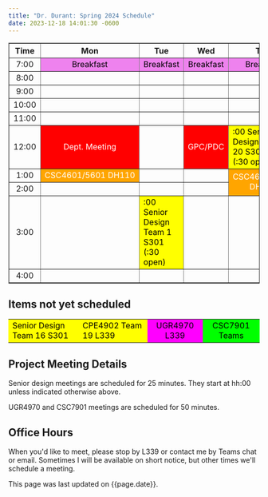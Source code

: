 ```yaml
---
title: "Dr. Durant: Spring 2024 Schedule"
date: 2023-12-18 14:01:30 -0600
---
```


<style type="text/css">
td         { text-align: center;                        }
td.am      { background-color: red;     color: white;   }
td.cpe4902 { background-color: yellow;  color: black; text-align: left; }
td.csc4601 { background-color: orange;  color: white;   }
td.ugr4970 { background-color: magenta; color: black;   }
td.csc7901 { background-color: lime;    color: black;   }
td.lunch   { background-color: violet;  color: black;   }
</style>

<div align="center">
<table border>
<tr><th>Time</th>   <th>Mon</th>                                        <th>Tue</th>                                                            <th>Wed</th>                        <th>Thu</th>                                                            <th>Fri</th>                                        </tr>
<tr><td>7:00</td>   <td class="lunch">Breakfast</td>                    <td class="lunch">Breakfast</td>                                        <td class="lunch">Breakfast</td>    <td class="lunch">Breakfast</td>                                        <td class="lunch">Breakfast</td>                    </tr>
<tr><td>8:00</td>   <td>&nbsp;</td>                                     <td>&nbsp;</td>                                                         <td>&nbsp;</td>                     <td>&nbsp;</td>                                                         <td>&nbsp;</td>                                     </tr>
<tr><td>9:00</td>   <td>&nbsp;</td>                                     <td>&nbsp;</td>                                                         <td>&nbsp;</td>                     <td>&nbsp;</td>                                                         <td>&nbsp;</td>                                     </tr>
<tr><td>10:00</td>  <td>&nbsp;</td>                                     <td>&nbsp;</td>                                                         <td>&nbsp;</td>                     <td>&nbsp;</td>                                                         <td>&nbsp;</td>                                     </tr>
<tr><td>11:00</td>  <td>&nbsp;</td>                                     <td>&nbsp;</td>                                                         <td>&nbsp;</td>                     <td>&nbsp;</td>                                                         <td>&nbsp;</td>                                     </tr>
<tr><td>12:00</td>  <td class="am">Dept. Meeting</td>                   <td>&nbsp;</td>                                                         <td class="am">GPC/PDC</td>         <td class="cpe4902">:00 Senior Design Team 20 S301<br/>(:30 open)</td>  <td>&nbsp;</td>                                     </tr>
<tr><td>1:00</td>   <td class="csc4601">CSC4601/5601&nbsp;DH110</td>    <td>&nbsp;</td>                                                         <td>&nbsp;</td>                     <td rowspan="2" class="csc4601">CSC4601/5601<br/>DH110</td>             <td class="csc4601">CSC4601/5601&nbsp;DH110</td>    </tr>
<tr><td>2:00</td>   <td>&nbsp;</td>                                     <td>&nbsp;</td>                                                         <td>&nbsp;</td>                                                                                             <td>&nbsp;</td>                                     </tr>
<tr><td>3:00</td>   <td>&nbsp;</td>                                     <td class="cpe4902">:00 Senior Design Team 1 S301<br/>(:30 open)</td>   <td>&nbsp;</td>                     <td>&nbsp;</td>                                                         <td>&nbsp;</td>                                     </tr>
<tr><td>4:00</td>   <td>&nbsp;</td>                                     <td>&nbsp;</td>                                                         <td>&nbsp;</td>                     <td>&nbsp;</td>                                                         <td>&nbsp;</td>                                     </tr>
</table>
</div>

## Items not yet scheduled
<table><tr>
<td class="cpe4902">Senior Design Team 16 S301</td>
<td class="cpe4902">CPE4902 Team 19 L339</td>
<td class="ugr4970">UGR4970 L339</td>
<td class="csc7901">CSC7901 Teams</td>
</tr></table>

## Project Meeting Details
Senior design meetings are scheduled for 25 minutes. They start at hh:00 unless indicated otherwise above.

UGR4970 and CSC7901 meetings are scheduled for 50 minutes.

## Office Hours
When you'd like to meet, please stop by L339 or contact me by Teams chat or email. Sometimes I will be available on short notice, but other times we'll schedule a meeting.

This page was last updated on {{page.date}}.
